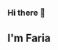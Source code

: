 ### Hi there 👋
## I'm Faria

<!--
**faria-120/faria-120** is a ✨ _special_ ✨ repository because its `README.md` (this file) appears on your GitHub profile.

Here are some ideas to get you started:

<h1 align="center">Hi 👋, I'm Faria Akter Meghla</h1>
<h3 align="center">A passionate frontend developer from Bangladesh</h3>

<p align="left"> <img src="https://komarev.com/ghpvc/?username=faria-120&label=Profile%20views&color=0e75b6&style=flat" alt="faria-120" /> </p>

- 🔭 I’m currently working on Student

- 🌱 I’m currently learning c and c++

- 💬 Ask me about **anything related with c and c++

<h3 align="left">Connect with me:</h3>
<p align="left">
<a href="https://fb.com/faria akter meghla" target="blank"><img align="center" src="https://raw.githubusercontent.com/rahuldkjain/github-profile-readme-generator/master/src/images/icons/Social/facebook.svg" alt="faria akter meghla" height="30" width="40" /></a>
<a href="https://codeforces.com/profile/faria-120" target="blank"><img align="center" src="https://raw.githubusercontent.com/rahuldkjain/github-profile-readme-generator/master/src/images/icons/Social/codeforces.svg" alt="faria-120" height="30" width="40" /></a>
</p>

<h3 align="left">Languages and Tools:</h3>
<p align="left"> <a href="https://www.cprogramming.com/" target="_blank" rel="noreferrer"> <img src="https://raw.githubusercontent.com/devicons/devicon/master/icons/c/c-original.svg" alt="c" width="40" height="40"/> </a> <a href="https://www.w3schools.com/cpp/" target="_blank" rel="noreferrer"> <img src="https://raw.githubusercontent.com/devicons/devicon/master/icons/cplusplus/cplusplus-original.svg" alt="cplusplus" width="40" height="40"/> </a> </p>
